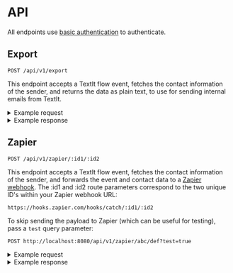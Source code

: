 # API

All endpoints use [basic authentication](https://developer.mozilla.org/en-US/docs/Web/HTTP/Authentication#Basic_authentication_scheme) to authenticate.

## Export 

```
POST /api/v1/export
```

This endpoint accepts a TextIt flow event, fetches the contact information of the sender, and returns the data as plain text, to use for sending internal emails from TextIt.

<details>
<summary>Example request</summary>

```
curl --location --request POST 'http://localhost:8080/api/v1/export' \
--header 'Accept: application/json' \
--header 'Authorization: Basic [Your base64 encoded username and password]' \
--header 'Content-Type: application/json' \
--data-raw '{
   "contact": {
      "name": "Aaron Schachter",
      "urn": "tel:+12065551212",
      "uuid": "a41aeb32-793c-46ba-b3ac-0bf9ada9f9bd"
   },
   "flow": {
      "name": "Survey: Small Biz Alerts",
      "uuid": "13a3aab9-063c-4388-8bb2-761c1ed6901a"
   },
   "results": {
      "small_biz_alerts_anything_else": {
         "category": "Has Text",
         "value": "No"
      },
      "small_biz_survey_how_can_we_make_it_better": {
         "category": "Has Text",
         "value": "Change one thing"
      },
      "small_biz_survey_how_helpful": {
         "category": "Other",
         "value": "Haha"
      },
      "small_biz_survey_how_much_do_you_trust": {
         "category": "Other",
         "value": "Mostl "
      },
      "small_biz_survey_learned_something_new": {
         "category": "Other",
         "value": "Learned "
      },
      "small_biz_survey_what_do_you_like_most": {
         "category": "Has Text",
         "value": "Like most"
      }
   }
}
```

</details>

<details>
<summary>Example response</summary>

```
{
    "text": "name: \"Aaron Schachter\"\n\nphone: \"12065551212\"\n\nurl: \"https://textit.in/contact/read/a41aeb32-793c-46ba-b3ac-0bf9ada9f9bd\"\n\ncreated_on: \"2020-07-17T21:00:27.625572Z\"\n\ngroups: \"All Subscribers, Business Owner, Not Helping Employer, AK CARES question, Remove from Stats, Batch 2, Started Survey, Finished Survey\"\n\nflow: Survey: Small Biz Alerts\n\nsmall_biz_alerts_anything_else: {\"category\":\"Has Text\",\"value\":\"No\"}\n\nsmall_biz_survey_how_can_we_make_it_better: {\"category\":\"Has Text\",\"value\":\"Change one thing\"}\n\nsmall_biz_survey_how_helpful: {\"category\":\"Other\",\"value\":\"Haha\"}\n\nsmall_biz_survey_how_much_do_you_trust: {\"category\":\"Other\",\"value\":\"Mostl \"}\n\nsmall_biz_survey_learned_something_new: {\"category\":\"Other\",\"value\":\"Learned \"}\n\nsmall_biz_survey_what_do_you_like_most: {\"category\":\"Has Text\",\"value\":\"Like most\"}\n\nbusiness_name: Schachter daycare\n\nbusiness_owner_response: Yes\n\ndate_subscribed: 2020-08-04\n\ndate_unsubscribed: 2020-08-05\n\nhelping_employer_response: null\n\nnumber_of_employees: None\n\nreceived_stimulus: null\n\nresponse: null\n\ntest_campaign_date: null"
}
```

</details>

## Zapier

```
POST /api/v1/zapier/:id1/:id2
```

This endpoint accepts a TextIt flow event, fetches the contact information of the sender, and forwards the event and contact data to a [Zapier webhook](https://zapier.com/help/doc/how-get-started-webhooks-zapier). The :id1 and :id2 route parameters correspond to the two unique ID's within your Zapier webhook URL:

```
https://hooks.zapier.com/hooks/catch/:id1/:id2
```

To skip sending the payload to Zapier (which can be useful for testing), pass a `test` query parameter:

```
POST http://localhost:8080/api/v1/zapier/abc/def?test=true
```

<details>
<summary>Example request</summary>

```
curl --location --request POST 'http://localhost:8080/api/v1/zapier/abc/def' \
--header 'Accept: application/json' \
--header 'Authorization: Basic [Your base64 encoded username and password]' \
--header 'Content-Type: application/json' \
--data-raw '{
   "contact": {
      "name": "Aaron Schachter",
      "urn": "tel:+12065551212",
      "uuid": "a41aeb32-793c-46ba-b3ac-0bf9ada9f9bd"
   },
   "flow": {
      "name": "Survey: Small Biz Alerts",
      "uuid": "13a3aab9-063c-4388-8bb2-761c1ed6901a"
   },
   "results": {
      "small_biz_alerts_anything_else": {
         "category": "Has Text",
         "value": "No"
      },
      "small_biz_survey_how_can_we_make_it_better": {
         "category": "Has Text",
         "value": "Change one thing"
      },
      "small_biz_survey_how_helpful": {
         "category": "Other",
         "value": "Haha"
      },
      "small_biz_survey_how_much_do_you_trust": {
         "category": "Other",
         "value": "Mostl "
      },
      "small_biz_survey_learned_something_new": {
         "category": "Other",
         "value": "Learned "
      },
      "small_biz_survey_what_do_you_like_most": {
         "category": "Has Text",
         "value": "Like most"
      }
   }
}
```

</details>

<details>
<summary>Example response</summary>

```
{
    "uuid": "a41aeb32-793c-46ba-b3ac-0bf9ada9f9bd",
    "timestamp": 1597505782895,
    "phone": "12065551212",
    "name": "Aaron Schachter",
    "url": "https://textit.in/contact/read/a41aeb32-793c-46ba-b3ac-0bf9ada9f9bd",
    "blocked": false,
    "stopped": false,
    "created_on": "2020-07-17T21:00:27.625572Z",
    "modified_on": "2020-08-15T15:22:04.215819Z",
    "fields": {
        "date_unsubscribed": "2020-08-05",
        "date_subscribed": "2020-08-04",
        "business_owner_response": "Yes",
        "received_stimulus": null,
        "business_name": "Parkside Daycare",
        "helping_employer_response": null,
        "response": null,
        "number_of_employees": "None",
        "test_campaign_date": null
    },
    "groups": "All Subscribers, Business Owner, Not Helping Employer, AK CARES question, Remove from Stats, Batch 2, Started Survey, Finished Survey",
    "flow": {
        "name": "Survey: Small Biz Alerts",
        "uuid": "13a3aab9-063c-4388-8bb2-761c1ed6901a"
    },
    "results": {
        "small_biz_alerts_anything_else": {
            "category": "Has Text",
            "value": "No"
        },
        "small_biz_survey_how_can_we_make_it_better": {
            "category": "Has Text",
            "value": "Change one thing"
        },
        "small_biz_survey_how_helpful": {
            "category": "Other",
            "value": "Haha"
        },
        "small_biz_survey_how_much_do_you_trust": {
            "category": "Other",
            "value": "Mostl "
        },
        "small_biz_survey_learned_something_new": {
            "category": "Other",
            "value": "Learned "
        },
        "small_biz_survey_what_do_you_like_most": {
            "category": "Has Text",
            "value": "Like most"
        }
    }
}
```

</details>

